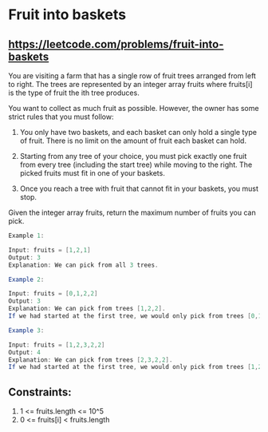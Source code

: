 # Fruit into baskets
## https://leetcode.com/problems/fruit-into-baskets
You are visiting a farm that has a single row of fruit trees arranged from left to right. The trees are represented by an integer array fruits where fruits[i] is the type of fruit the ith tree produces.

You want to collect as much fruit as possible. However, the owner has some strict rules that you must follow:

1. You only have two baskets, and each basket can only hold a single type of fruit. There is no limit on the amount of fruit each basket can hold.

2. Starting from any tree of your choice, you must pick exactly one fruit from every tree (including the start tree) while moving to the right. The picked fruits must fit in one of your baskets.

3. Once you reach a tree with fruit that cannot fit in your baskets, you must stop.

Given the integer array fruits, return the maximum number of fruits you can pick.
```java
Example 1:

Input: fruits = [1,2,1]
Output: 3
Explanation: We can pick from all 3 trees.

Example 2:

Input: fruits = [0,1,2,2]
Output: 3
Explanation: We can pick from trees [1,2,2].
If we had started at the first tree, we would only pick from trees [0,1].

Example 3:

Input: fruits = [1,2,3,2,2]
Output: 4
Explanation: We can pick from trees [2,3,2,2].
If we had started at the first tree, we would only pick from trees [1,2].
```

## Constraints:
1. 1 <= fruits.length <= 10^5
2. 0 <= fruits[i] < fruits.length
